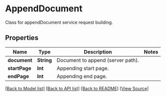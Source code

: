 # AppendDocument
Class for appendDocument service request building.

## Properties
Name | Type | Description | Notes
------------ | ------------- | ------------- | -------------
**document** | **String** | Document to append (server path). | 
**startPage** | **Int** | Appending start page. | 
**endPage** | **Int** | Appending end page. | 

[[Back to Model list]](../README.md#documentation-for-models) [[Back to API list]](../README.md#documentation-for-api-endpoints) [[Back to README]](../README.md) [[View Source]](../AsposePdfCloud/Models/AppendDocument.swift)

